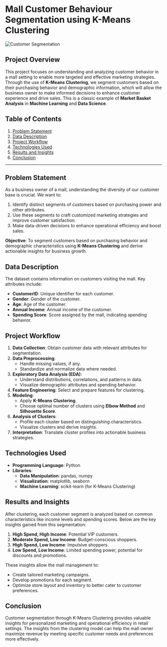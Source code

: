 # **Mall Customer Behaviour Segmentation using K-Means Clustering**

![Customer Segmentation](https://static-blog.omniconvert.com/blog/wp-content/uploads/2024/06/01012048/customer-behaviour-segmentation.webp "Mall Customer Behaviour Segmentation using K-Means")

## **Project Overview**
This project focuses on understanding and analyzing customer behavior in a mall setting to enable more targeted and effective marketing strategies. Through the use of **K-Means Clustering**, we segment customers based on their purchasing behavior and demographic information, which will allow the business owner to make informed decisions to enhance customer experience and drive sales. This is a classic example of **Market Basket Analysis** in **Machine Learning** and **Data Science**.

## **Table of Contents**
1. [Problem Statement](#problem-statement)
2. [Data Description](#data-description)
3. [Project Workflow](#project-workflow)
4. [Technologies Used](#technologies-used)
5. [Results and Insights](#results-and-insights)
6. [Conclusion](#conclusion)

---

## **Problem Statement**

As a business owner of a mall, understanding the diversity of our customer base is crucial. We want to:
1. Identify distinct segments of customers based on purchasing power and other attributes.
2. Use these segments to craft customized marketing strategies and improve customer satisfaction.
3. Make data-driven decisions to enhance operational efficiency and boost sales.

**Objective**: To segment customers based on purchasing behavior and demographic characteristics using **K-Means Clustering** and derive actionable insights for business growth.

## **Data Description**

The dataset contains information on customers visiting the mall. Key attributes include:
- **CustomerID**: Unique identifier for each customer.
- **Gender**: Gender of the customer.
- **Age**: Age of the customer.
- **Annual Income**: Annual income of the customer.
- **Spending Score**: Score assigned by the mall, indicating spending behavior.


## **Project Workflow**

1. **Data Collection**: Obtain customer data with relevant attributes for segmentation.
2. **Data Preprocessing**:
   - Handle missing values, if any.
   - Standardize and normalize data where needed.
3. **Exploratory Data Analysis (EDA)**:
   - Understand distributions, correlations, and patterns in data.
   - Visualize demographic attributes and spending behavior.
4. **Feature Engineering**: Select and prepare features for clustering.
5. **Modeling**:
   - Apply **K-Means Clustering**.
   - Choose optimal number of clusters using **Elbow Method** and **Silhouette Score**.
6. **Analysis of Clusters**:
   - Profile each cluster based on distinguishing characteristics.
   - Visualize clusters and derive insights.
7. **Interpretation**: Translate cluster profiles into actionable business strategies.

## **Technologies Used**

- **Programming Language**: Python
- **Libraries**:
  - **Data Manipulation**: pandas, numpy
  - **Visualization**: matplotlib, seaborn
  - **Machine Learning**: scikit-learn (for K-Means Clustering)

## **Results and Insights**

After clustering, each customer segment is analyzed based on common characteristics like income levels and spending scores. Below are the key insights gained from this segmentation:
1. **High Spend, High Income**: Potential VIP customers.
2. **Moderate Spend, Low Income**: Budget-conscious shoppers.
3. **High Spend, Low Income**: Impulsive shoppers.
4. **Low Spend, Low Income**: Limited spending power, potential for discounts and promotions.

These insights allow the mall management to:
- Create tailored marketing campaigns.
- Develop promotions for each segment.
- Optimize store layout and inventory to better cater to customer preferences.

## **Conclusion**

Customer segmentation through K-Means Clustering provides valuable insights for personalized marketing and operational efficiency in retail settings. The insights from the clustering model can help the mall owner maximize revenue by meeting specific customer needs and preferences more effectively.


